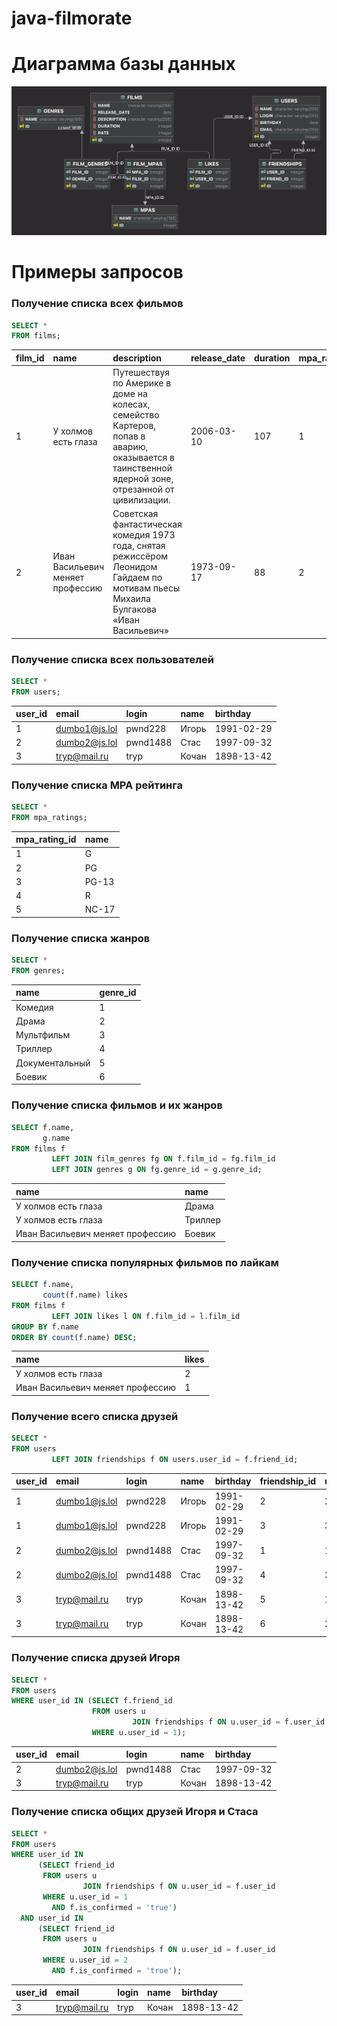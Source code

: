 # java-filmorate

# Диаграмма базы данных

<img alt="Диаграмма базы данных" src="diagram.png">

# Примеры запросов

### Получение списка всех фильмов

```sql
SELECT *
FROM films;
```

| film\_id | name                                  | description                                                                                                                                       | release\_date | duration | mpa\_rating\_id |
|:---------|:--------------------------------------|:--------------------------------------------------------------------------------------------------------------------------------------------------|:--------------|:---------|:----------------|
| 1        | У холмов есть глаза                   | Путешествуя по Америке в доме на колесах, семейство Картеров, попав в аварию, оказывается в таинственной ядерной зоне, отрезанной от цивилизации. | 2006-03-10    | 107      | 1               |
| 2        | Иван Васильевич меняет профессию<br/> | Советская фантастическая комедия 1973 года, снятая режиссёром Леонидом Гайдаем по мотивам пьесы Михаила Булгакова «Иван Васильевич»               | 1973-09-17    | 88       | 2               |

### Получение списка всех пользователей

```sql
SELECT *
FROM users;
```

| user\_id | email         | login    | name  | birthday   |
|:---------|:--------------|:---------|:------|:-----------|
| 1        | dumbo1@js.lol | pwnd228  | Игорь | 1991-02-29 |
| 2        | dumbo2@js.lol | pwnd1488 | Стас  | 1997-09-32 |
| 3        | tryp@mail.ru  | tryp     | Кочан | 1898-13-42 |

### Получение списка MPA рейтинга

```sql
SELECT *
FROM mpa_ratings;
```

| mpa\_rating\_id | name  |
|:----------------|:------|
| 1               | G     |
| 2               | PG    |
| 3               | PG-13 |
| 4               | R     |
| 5               | NC-17 |

### Получение списка жанров

```sql
SELECT *
FROM genres;
```

| name           | genre\_id |
|:---------------|:----------|
| Комедия        | 1         |
| Драма          | 2         |
| Мультфильм     | 3         |
| Триллер        | 4         |
| Документальный | 5         |
| Боевик         | 6         |

### Получение списка фильмов и их жанров

```sql
SELECT f.name,
       g.name
FROM films f
         LEFT JOIN film_genres fg ON f.film_id = fg.film_id
         LEFT JOIN genres g ON fg.genre_id = g.genre_id;
```

| name                                  | name    |
|:--------------------------------------|:--------|
| У холмов есть глаза                   | Драма   |
| У холмов есть глаза                   | Триллер |
| Иван Васильевич меняет профессию<br/> | Боевик  |

### Получение списка популярных фильмов по лайкам

```sql
SELECT f.name,
       count(f.name) likes
FROM films f
         LEFT JOIN likes l ON f.film_id = l.film_id
GROUP BY f.name
ORDER BY count(f.name) DESC;
```

| name                                  | likes |
|:--------------------------------------|:------|
| У холмов есть глаза                   | 2     |
| Иван Васильевич меняет профессию<br/> | 1     |

### Получение всего списка друзей

```sql
SELECT *
FROM users
         LEFT JOIN friendships f ON users.user_id = f.friend_id;
```

| user\_id | email         | login    | name  | birthday   | friendship\_id | user\_id | friend\_id | is\_confirmed |
|:---------|:--------------|:---------|:------|:-----------|:---------------|:---------|:-----------|:--------------|
| 1        | dumbo1@js.lol | pwnd228  | Игорь | 1991-02-29 | 2              | 2        | 1          | true          |
| 1        | dumbo1@js.lol | pwnd228  | Игорь | 1991-02-29 | 3              | 3        | 1          | true          |
| 2        | dumbo2@js.lol | pwnd1488 | Стас  | 1997-09-32 | 1              | 1        | 2          | true          |
| 2        | dumbo2@js.lol | pwnd1488 | Стас  | 1997-09-32 | 4              | 3        | 2          | true          |
| 3        | tryp@mail.ru  | tryp     | Кочан | 1898-13-42 | 5              | 1        | 3          | true          |
| 3        | tryp@mail.ru  | tryp     | Кочан | 1898-13-42 | 6              | 2        | 3          | true          |

### Получение списка друзей Игоря

```sql
SELECT *
FROM users
WHERE user_id IN (SELECT f.friend_id
                  FROM users u
                           JOIN friendships f ON u.user_id = f.user_id
                  WHERE u.user_id = 1);
```

| user\_id | email         | login    | name  | birthday   |
|:---------|:--------------|:---------|:------|:-----------|
| 2        | dumbo2@js.lol | pwnd1488 | Стас  | 1997-09-32 |
| 3        | tryp@mail.ru  | tryp     | Кочан | 1898-13-42 |

### Получение списка общих друзей Игоря и Стаса

```sql
SELECT *
FROM users
WHERE user_id IN
      (SELECT friend_id
       FROM users u
                JOIN friendships f ON u.user_id = f.user_id
       WHERE u.user_id = 1
         AND f.is_confirmed = 'true')
  AND user_id IN
      (SELECT friend_id
       FROM users u
                JOIN friendships f ON u.user_id = f.user_id
       WHERE u.user_id = 2
         AND f.is_confirmed = 'true');
```

| user\_id | email        | login | name  | birthday   |
|:---------|:-------------|:------|:------|:-----------|
| 3        | tryp@mail.ru | tryp  | Кочан | 1898-13-42 |



